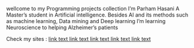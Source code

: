 wellcome to my Programming projects collection
I’m Parham Hasani
A Master’s student in Artificial intelligence. Besides AI and its methods such as machine learning, Data mining and Deep learning I’m learning Neuroscience to helping Alzheimer’s patients
<!DOCTYPE html>
<html>
<body>
Check my sites :
<a href="https://parhamparham.wixsite.com/mysite">link text</Personal site>
<a href="https://parhamnotes.blogspot.com/">link text</Blog>
<a href="https://www.youtube.com/channel/UCoBURCp7diUM7TbCvVuPABQ/featured">link text</Youtube channel>
<a href="https://sites.google.com/view/neuroai">link text</neuroAI>
<a href="https://parhamparham.wordpress.com/">link text</AI with Parham>

</body>
</html>
